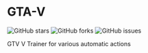 # GTA-V

![GitHub stars](https://img.shields.io/github/stars/Connor9994/GTA-V?style=social) ![GitHub forks](https://img.shields.io/github/forks/Connor9994/GTA-V?style=social) ![GitHub issues](https://img.shields.io/github/issues/Connor9994/GTA-V) 

GTV V Trainer for various automatic actions
